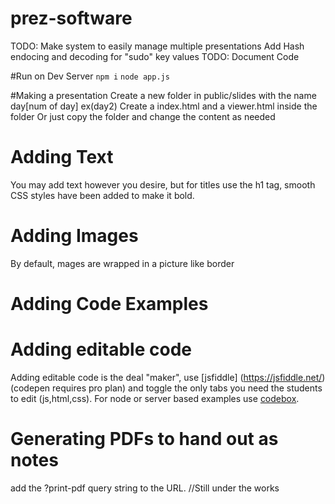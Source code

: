 # prez-software
 TODO: Make system to easily manage multiple presentations
 Add Hash endocing and decoding for "sudo" key values
 TODO: Document Code

#Run on Dev Server
  `npm i`
  `node app.js `

#Making a presentation
Create a new folder in public/slides with the name day[num of day] ex(day2)
Create a index.html and a viewer.html inside the folder
Or just copy the folder and change the content as needed
# Adding Text
You may add text however you desire, but for titles use the h1 tag, smooth CSS styles have been added to make it bold.
# Adding Images
By default, mages are wrapped in a picture like border
# Adding Code Examples

# Adding editable code
Adding editable code is the deal "maker", use [jsfiddle] (https://jsfiddle.net/) (codepen requires pro plan) and toggle the only tabs you need the students to edit (js,html,css). For node or server based examples use [codebox](http://codebox.io). 

# Generating PDFs to hand out as notes
add the ?print-pdf query string to the URL. //Still under the works
